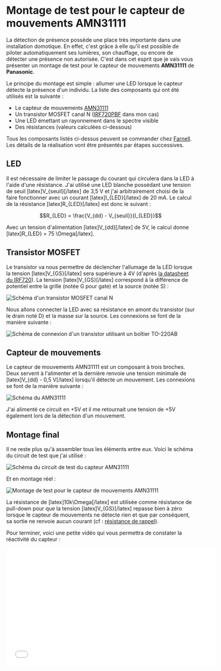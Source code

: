# Montage de test pour le capteur de mouvements AMN31111

La détection de présence possède une place très importante dans une installation domotique. En effet, c'est grâce à elle qu'il est possible de piloter automatiquement ses lumières, son chauffage, ou encore de détecter une présence non autorisée. C'est dans cet esprit que je vais vous présenter un montage de test pour le capteur de mouvements **AMN31111** de **Panasonic**.

Le principe du montage est simple : allumer une LED lorsque le capteur détecte la présence d'un individu. La liste des composants qui ont été utilisés est la suivante :

* Le capteur de mouvements [AMN31111][1]
* Un transistor MOSFET canal N ([IRF720PBF][2] dans mon cas)
* Une LED émettant un rayonnement dans le spectre visible
* Des résistances (valeurs calculées ci-dessous)

Tous les composants listés ci-dessus peuvent se commander chez [Farnell][3]. Les détails de la réalisation vont être présentés par étapes successives.

<!--more-->

## LED

Il est nécessaire de limiter le passage du courant qui circulera dans la LED à l'aide d'une résistance. J'ai utilisé une LED blanche possédant une tension de seuil [latex]V_{seuil}[/latex] de 3,5 V et j'ai arbitrairement choisi de la faire fonctionner avec un courant [latex]I_{LED}[/latex] de 20 mA. Le calcul de la résistance [latex]R_{LED}[/latex] est donc le suivant :

$$R_{LED} = \frac{V_{dd} - V_{seuil}}{I_{LED}}$$

Avec un tension d'alimentation [latex]V_{dd}[/latex] de 5V, le calcul donne [latex]R_{LED} = 75 \Omega[/latex].

## Transistor MOSFET

Le transistor va nous permettre de déclencher l'allumage de la LED lorsque la tension [latex]V_{GS}[/latex] sera supérieure à 4V (d'après [la datasheet du IRF720][4]). La tension [latex]V_{GS}[/latex] correspond à la différence de potentiel entre la grille (notée G pour gate) et la source (notée S) :

![Schéma d'un transistor MOSFET canal N][5]

Nous allons connecter la LED avec sa résistance en amont du transistor (sur le drain noté D) et la masse sur la source. Les connexions se font de la manière suivante :

![Schéma de connexion d'un transistor utilisant un boîtier TO-220AB][6]

## Capteur de mouvements

Le capteur de mouvements AMN31111 est un composant à trois broches. Deux servent à l'alimenter et la dernière renvoie une tension minimale de [latex]V_{dd} - 0,5 V[/latex] lorsqu'il détecte un mouvement. Les connexions se font de la manière suivante :

![Schéma du AMN31111][7]

J'ai alimenté ce circuit en +5V et il me retournait une tension de +5V également lors de la détection d'un mouvement.

## Montage final

Il ne reste plus qu'à assembler tous les éléments entre eux. Voici le schéma du circuit de test que j'ai utilisé :

![Schéma du circuit de test du capteur AMN31111][8]

Et en montage réel :

![Montage de test pour le capteur de mouvements AMN31111][9]

La résistance de [latex]10k\Omega[/latex] est utilisée comme résistance de pull-down pour que la tension [latex]V_{GS}[/latex] repasse bien à zéro lorsque le capteur de mouvements ne détecte rien et que par conséquent, sa sortie ne renvoie aucun courant (cf : [résistance de rappel][10]).

Pour terminer, voici une petite vidéo qui vous permettra de constater la réactivité du capteur :

<iframe width="560" height="315" src="//www.youtube.com/embed/cRzz8S9y61k" frameborder="0" allowfullscreen></iframe>

 [1]: http://fr.farnell.com/panasonic-ew/amn31111/capteur-motion-5m-100-82-noir/dp/1373710 "AMN31111"
 [2]: http://fr.farnell.com/vishay-formerly-i-r/irf720pbf/trans-mosfet-canal-n-to-220-400v/dp/8648425 "IRF720PBF"
 [3]: http://fr.farnell.com/ "Farnell"
 [4]: http://www.irf.com/product-info/datasheets/data/irf720.pdf "Datasheet du IRF720"
 [5]: http://blog.skyplabs.net/wp-content/uploads/2014/05/MOSFET-NPN.png "Schéma d'un transistor MOSFET canal N"
 [6]: http://blog.skyplabs.net/wp-content/uploads/2014/05/TO-220AB.jpg "Schéma de connexion d'un transistor utilisant un boîtier TO-220AB"
 [7]: http://blog.skyplabs.net/wp-content/uploads/2014/05/AMN31111.jpg "Schéma du AMN31111"
 [8]: http://blog.skyplabs.net/wp-content/uploads/2014/05/Schéma-circuit-test-AMN31111.png "Schéma du circuit de test du capteur AMN31111"
 [9]: http://blog.skyplabs.net/wp-content/uploads/2014/05/wpid-wp-1400409039617.jpeg "Montage de test pour le capteur de mouvements AMN31111"
 [10]: http://fr.wikipedia.org/wiki/R%C3%A9sistance_de_rappel "Résistance de rappel"
